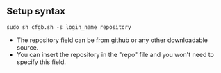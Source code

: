 Setup syntax
--
``sudo sh cfgb.sh -s login_name repository``   
- The repository field can be from github or any other downloadable source.  
- You can insert the repository in the "repo" file and you won't need to specify this field.
